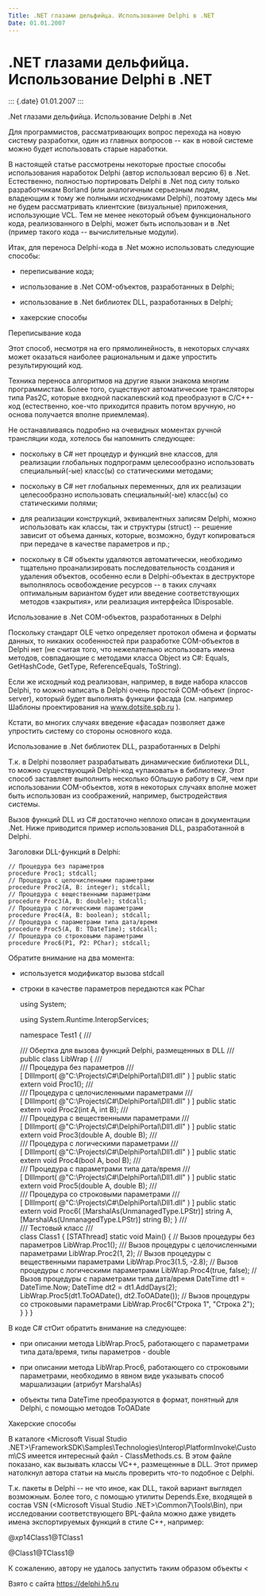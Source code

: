 ```yaml
---
Title: .NET глазами дельфийца. Использование Delphi в .NET
Date: 01.01.2007
---
```



.NET глазами дельфийца. Использование Delphi в .NET
===================================================

::: {.date}
01.01.2007
:::

.Net глазами дельфийца. Использование Delphi в .Net

Для программистов, рассматривающих вопрос перехода на новую систему
разработки, один из главных вопросов -- как в новой системе можно будет
использовать старые наработки.

В настоящей статье рассмотрены некоторые простые способы использования
наработок Delphi (автор использовал версию 6) в .Net. Естественно,
полностью портировать Delphi в .Net под силу только разработчикам
Borland (или аналогичным серьезным людям, владеющим к тому же полными
исходниками Delphi), поэтому здесь мы не будем рассматривать клиентские
(визуальные) приложения, использующие VCL. Тем не менее некоторый объем
функционального кода, реализованного в Delphi, может быть использован и
в .Net (пример такого кода -- вычислительные модули).

Итак, для переноса Delphi-кода в .Net можно использовать следующие
способы:

- переписывание кода;

- использование в .Net COM-объектов, разработанных в Delphi;

- использование в .Net библиотек DLL, разработанных в Delphi;

- хакерские способы

Переписывание кода

Этот способ, несмотря на его прямолинейность, в некоторых случаях может
оказаться наиболее рациональным и даже упростить результирующий код.

Техника переноса алгоритмов на другие языки знакома многим
программистам. Более того, существуют автоматические трансляторы типа
Pas2C, которые входной паскалевский код преобразуют в C/C++-код
(естественно, кое-что приходится править потом вручную, но основа
получается вполне приемлемая).

Не останавливаясь подробно на очевидных моментах ручной трансляции кода,
хотелось бы напомнить следующее:

- поскольку в C# нет процедур и функций вне классов, для реализации
глобальных подпрограмм целесообразно использовать специальный(-ые)
класс(ы) со статическими методами;

- поскольку в C# нет глобальных переменных, для их реализации
целесообразно использовать специальный(-ые) класс(ы) со статическими
полями;

- для реализации конструкций, эквивалентных записям Delphi, можно
использовать как классы, так и структуры (struct) -- решение зависит от
объема данных, которые, возможно, будут копироваться при передаче в
качестве параметров и пр.;

- поскольку в C# объекты удаляются автоматически, необходимо тщательно
проанализировать последовательность создания и удаления объектов,
особенно если в Delphi-объектах в деструкторе выполнялось освобождение
ресурсов -- в таких случаях оптимальным вариантом будет или введение
соответствующих методов «закрытия», или реализация интерфейса
IDisposable.

Использование в .Net COM-объектов, разработанных в Delphi

Поскольку стандарт OLE четко определяет протокол обмена и форматы
данных, то никаких особенностей при разработке COM-объектов в Delphi нет
(не считая того, что нежелательно использовать имена методов,
совпадающие с методами класса Object из C#: Equals, GetHashCode,
GetType, ReferenceEquals, ToString).

Если же исходный код реализован, например, в виде набора классов Delphi,
то можно написать в Delphi очень простой COM-объект (inproc-server),
который будет выполнять функции фасада (см. например Шаблоны
проектирования на www.dotsite.spb.ru ).

Кстати, во многих случаях введение «фасада» позволяет даже упростить
систему со стороны основного кода.

Использование в .Net библиотек DLL, разработанных в Delphi

Т.к. в Delphi позволяет разрабатывать динамические библиотеки DLL, то
можно существующий Delphi-код «упаковать» в библиотеку. Этот способ
заставляет выполнить несколько бОльшую работу в C#, чем при
использовании COM-объектов, хотя в некоторых случаях вполне может быть
использован из соображений, например, быстродействия системы.

Вызов функций DLL из C# достаточно неплохо описан в документации .Net.
Ниже приводится пример использования DLL, разработанной в Delphi.

Заголовки DLL-функций в Delphi:

    // Процедура без параметров
    procedure Proc1; stdcall;
    // Процедура с целочисленными параметрами
    procedure Proc2(A, B: integer); stdcall;
    // Процедура с вещественными параметрами
    procedure Proc3(A, B: double); stdcall;
    // Процедура с логическими параметрами
    procedure Proc4(A, B: boolean); stdcall;
    // Процедура с параметрами типа дата/время
    procedure Proc5(A, B: TDateTime); stdcall;
    // Процедура со строковыми параметрами
    procedure Proc6(P1, P2: PChar); stdcall;

Обратите внимание на два момента:

- используется модификатор вызова stdcall

- строки в качестве параметров передаются как PChar

    using System;
     
    using System.Runtime.InteropServices;

    namespace Test1
    {
      /// <summary>
      /// Обертка для вызова функций Delphi, размещенных в DLL
      /// </summary>
      public class LibWrap {
        /// <summary>
        /// Процедура без параметров
        /// </summary>
        [ DllImport( @"C:\Projects\C#\DelphiPortal\Dll1.dll" ) ]
        public static extern void Proc1();
        /// <summary>
        /// Процедура с целочисленными параметрами
        /// </summary>
        [ DllImport( @"C:\Projects\C#\DelphiPortal\Dll1.dll" ) ]
        public static extern void Proc2(int A, int B);
        /// <summary>
        /// Процедура с вещественными параметрами
        /// </summary>
        [ DllImport( @"C:\Projects\C#\DelphiPortal\Dll1.dll" ) ]
        public static extern void Proc3(double A, double B);
        /// <summary>
        /// Процедура с логическими параметрами
        /// </summary>
        [ DllImport( @"C:\Projects\C#\DelphiPortal\Dll1.dll" ) ]
        public static extern void Proc4(bool A, bool B);
        /// <summary>
        /// Процедура с параметрами типа дата/время
        /// </summary>
        [ DllImport( @"C:\Projects\C#\DelphiPortal\Dll1.dll" ) ]
        public static extern void Proc5(double A, double B);
        /// <summary>
        /// Процедура со строковыми параметрами
        /// </summary>
        [ DllImport( @"C:\Projects\C#\DelphiPortal\Dll1.dll" ) ]
        public static extern void Proc6(
          [MarshalAs(UnmanagedType.LPStr)] string A, 
          [MarshalAs(UnmanagedType.LPStr)] string B);
      }
      /// <summary>
      /// Тестовый класс
      /// </summary>
      class Class1 {
        [STAThread]
        static void Main() {
          // Вызов процедуры без параметров
          LibWrap.Proc1();
          /// Вызов процедуры с целочисленными параметрами
          LibWrap.Proc2(1, 2);
          // Вызов процедуры с вещественными параметрами
          LibWrap.Proc3(1.5, -2.8);
          // Вызов процедуры с логическими параметрами
          LibWrap.Proc4(true, false);
          // Вызов процедуры с параметрами типа дата/время
          DateTime dt1 = DateTime.Now;
          DateTime dt2 = dt1.AddDays(2);
          LibWrap.Proc5(dt1.ToOADate(), dt2.ToOADate());
          // Вызов процедуры со строковыми параметрами
          LibWrap.Proc6("Строка 1", "Строка 2");
        }
      }
    }

В коде C# стОит обратить внимание на следующее:

- при описании метода LibWrap.Proc5, работающего с параметрами типа
дата/время, типы параметров - double

- при описании метода LibWrap.Proc6, работающего со строковыми
параметрами, необходимо в явном виде указывать способ маршализации
(атрибут MarshalAs)

- объекты типа DateTime преобразуются в формат, понятный для Delphi, с
помощью методов ToOADate

Хакерские способы

В каталоге \<Microsoft Visual Studio
.NET\>\\FrameworkSDK\\Samples\\Technologies\\Interop\\PlatformInvoke\\Custom\\CS
имеется интересный файл - ClassMethods.cs. В этом файле показано, как
вызывать классы VC++, размещенные в DLL. Этот пример натолкнул автора
статьи на мысль проверить что-то подобное с Delphi.

Т.к. пакеты в Delphi -- не что иное, как DLL, такой вариант выглядел
возможным. Более того, с помощью утилиты Depends.Exe, входящей в состав
VSN (\<Microsoft Visual Studio .NET\>\\Common7\\Tools\\Bin), при
исследовании соответствующего BPL-файла можно даже увидеть имена
экспортируемых функций в стиле C++, например:

@$xp$14Class1\@TClass1

\@Class1\@TClass1@

К сожалению, автору не удалось запустить таким образом объекты \<

Взято с сайта <https://delphi.h5.ru>

